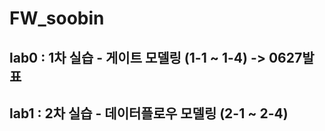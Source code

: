 # FW_soobin

## lab0 : 1차 실습 - 게이트 모델링  (1-1 ~ 1-4) -> 0627발표
## lab1 : 2차 실습 - 데이터플로우 모델링  (2-1 ~ 2-4)
